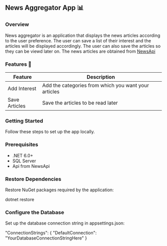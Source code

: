 ﻿## News Aggregator App 📊
### Overview
News aggregator is an application that displays the news articles according to the user preference. The user can save a list of their interest and the articles will be displayed accordingly. The user can also save the articles so they can be viewd later on. The news articles are obtained from [NewsApi](https://newsapi.org/)
### Features 🌟  
| Feature              | Description                                      |
|----------------------|--------------------------------------------------|
| Add Interest         | Add the categories from which you want your articles |
| Save Articles        | Save the articles to be read later                   |

### Getting Started  
Follow these steps to set up the app locally.

### Prerequisites  
- .NET 6.0+  
- SQL Server  
- Api from NewsApi 

### Restore Dependencies
Restore NuGet packages required by the application:

dotnet restore

### Configure the Database
Set up the database connection string in appsettings.json:

"ConnectionStrings": {
    "DefaultConnection": "YourDatabaseConnectionStringHere"
}